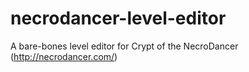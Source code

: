 # necrodancer-level-editor
A bare-bones level editor for Crypt of the NecroDancer (http://necrodancer.com/)
